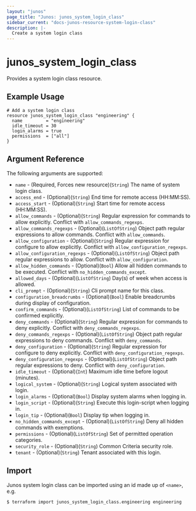 ```yaml
---
layout: "junos"
page_title: "Junos: junos_system_login_class"
sidebar_current: "docs-junos-resource-system-login-class"
description: |-
  Create a system login class
---
```


# junos_system_login_class

Provides a system login class resource.

## Example Usage

```hcl
# Add a system login class
resource junos_system_login_class "engineering" {
  name         = "engineering"
  idle_timeout = 30
  login_alarms = true
  permissions  = ["all"]
}
```

## Argument Reference

The following arguments are supported:

* `name` - (Required, Forces new resource)(`String`) The name of system login class.
* `access_end` - (Optional)(`String`) End time for remote access (HH:MM:SS).
* `access_start` - (Optional)(`String`) Start time for remote access (HH:MM:SS).
* `allow_commands` - (Optional)(`String`) Regular expression for commands to allow explicitly. Conflict with `allow_commands_regexps`.
* `allow_commands_regexps` - (Optional)(`ListOfString`) Object path regular expressions to allow commands. Conflict with `allow_commands`.
* `allow_configuration` - (Optional)(`String`) Regular expression for configure to allow explicitly. Conflict with `allow_configuration_regexps`.
* `allow_configuration_regexps` - (Optional)(`ListOfString`) Object path regular expressions to allow. Conflict with `allow_configuration`.
* `allow_hidden_commands` - (Optional)(`Bool`) Allow all hidden commands to be executed. Conflict with `no_hidden_commands_except`.
* `allowed_days` - (Optional)(`ListOfString`) Day(s) of week when access is allowed.
* `cli_prompt` - (Optional)(`String`) Cli prompt name for this class.
* `configuration_breadcrumbs` - (Optional)(`Bool`) Enable breadcrumbs during display of configuration.
* `confirm_commands` - (Optional)(`ListOfString`) List of commands to be confirmed explicitly.
* `deny_commands` - (Optional)(`String`) Regular expression for commands to deny explicitly. Conflict with `deny_commands_regexps`.
* `deny_commands_regexps` - (Optional)(`ListOfString`) Object path regular expressions to deny commands. Conflict with `deny_commands`.
* `deny_configuration` - (Optional)(`String`) Regular expression for configure to deny explicitly. Conflict with `deny_configuration_regexps`.
* `deny_configuration_regexps` - (Optional)(`ListOfString`) Object path regular expressions to deny. Conflict with `deny_configuration`.
* `idle_timeout` - (Optional)(`Int`) Maximum idle time before logout (minutes).
* `logical_system` - (Optional)(`String`) Logical system associated with login.
* `login_alarms` - (Optional)(`Bool`) Display system alarms when logging in.
* `login_script` - (Optional)(`String`) Execute this login-script when logging in.
* `login_tip` - (Optional)(`Bool`) Display tip when logging in.
* `no_hidden_commands_except` - (Optional)(`ListOfString`) Deny all hidden commands with exemptions.
* `permissions` - (Optional)(`ListOfString`) Set of permitted operation categories.
* `security_role` - (Optional)(`String`) Common Criteria security role.
* `tenant` - (Optional)(`String`) Tenant associated with this login.

## Import

Junos system login class can be imported using an id made up of `<name>`, e.g.

```
$ terraform import junos_system_login_class.engineering engineering
```
